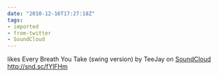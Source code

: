 ```yaml
---
date: "2010-12-16T17:27:18Z"
tags:
- imported
- from-twitter
- SoundCloud
---
```

likes Every Breath You Take \(swing version\) by TeeJay on [SoundCloud](/tags/SoundCloud) http://snd.sc/fYlFHm
